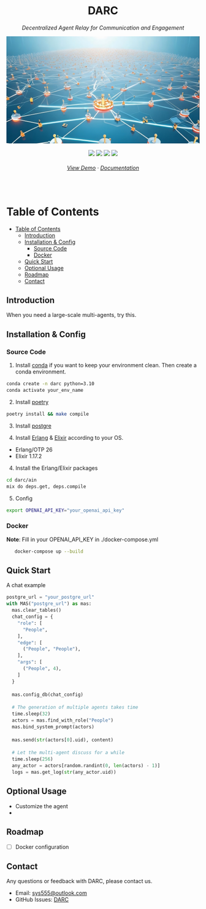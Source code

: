 <div align="center">

  <h1>DARC</h1>
  <i>Decentralized Agent Relay for Communication and Engagement</i>
  
  <p>
    <!-- An awesome README template for your projects!  -->
  </p>
  <img src="assets/logo.png" alt="logo" width="800" height="auto" />
  
<!-- Badges -->
<p>
<img src="https://img.shields.io/badge/python-3.10-yellow"/>
<img src="https://img.shields.io/badge/elixir-1.17.2-purple"/>
<img src="https://img.shields.io/badge/erlang/OTC-16.1-red"/>
  <a href="#">
    <img src="https://img.shields.io/badge/license-undo-white"/>
  </a>
</p>
   
<h6>
    <a href="#">View Demo</a>
  <span> · </span>
    <a href="#">Documentation</a>
</h6>
</div>

<br />

<!-- Table of Contents -->
# Table of Contents

<!-- - [Table of Contents](#table-of-contents)
  - [About the Project](#about-the-project)
    - [Screenshots](#screenshots)
    - [Tech Stack](#tech-stack)
    - [Features](#features)
    - [Color Reference](#color-reference)
    - [Environment Variables](#environment-variables)
  - [Getting Started](#getting-started)
    - [Prerequisites](#prerequisites)
    - [Installation](#installation)
    - [Running Tests](#running-tests)
    - [Run Locally](#run-locally)
    - [Deployment](#deployment)
  - [Usage](#usage)
  - [Roadmap](#roadmap)
  - [Contributing](#contributing)
    - [Code of Conduct](#code-of-conduct)
  - [FAQ](#faq)
  - [License](#license)
  - [Contact](#contact)
  - [Acknowledgements](#acknowledgements) -->
- [Table of Contents](#table-of-contents)
  - [Introduction](#introduction)
  - [Installation \& Config](#installation--config)
    - [Source Code](#source-code)
    - [Docker](#docker)
  - [Quick Start](#quick-start)
  - [Optional Usage](#optional-usage)
  - [Roadmap](#roadmap)
  - [Contact](#contact)

## Introduction
When you need a large-scale multi-agents, try this.

## Installation & Config
### Source Code
1. Install [conda](https://docs.conda.io/en/latest/miniconda.html) if you want to keep your environment clean. 
Then create a conda environment.

```bash
conda create -n darc python=3.10
conda activate your_env_name
```
2. Install [poetry](https://python-poetry.org/docs/#installation)

```bash
poetry install && make compile
```

3. Install [postgre](https://www.postgresql.org/download/)

4. Install [Erlang](https://www.erlang.org/downloads) & [Elixir](https://elixir-lang.org/install.html) according to your OS.

- Erlang/OTP 26
- Elixir 1.17.2

4. Install the Erlang/Elixir packages

```bash
cd darc/ain
mix do deps.get, deps.compile
```

5. Config
```bash
export OPENAI_API_KEY="your_openai_api_key"
```

### Docker
**Note**: Fill in your OPENAI_API_KEY in ./docker-compose.yml
```bash
   docker-compose up --build
```

## Quick Start
A chat example
```python
postgre_url = "your_postgre_url"
with MAS("postgre_url") as mas:
  mas.clear_tables()
  chat_config = {
    "role": [
      "People",
    ],
    "edge": [
      ("People", "People"),
    ],
    "args": [
      ("People", 4),
    ]
  }

  mas.config_db(chat_config)

  # The generation of multiple agents takes time
  time.sleep(32)
  actors = mas.find_with_role("People")
  mas.bind_system_prompt(actors)
  
  mas.send(str(actors[0].uid), content)

  # Let the multi-agent discuss for a while
  time.sleep(256)
  any_actor = actors[random.randint(0, len(actors) - 1)]
  logs = mas.get_log(str(any_actor.uid))
```

## Optional Usage
- Customize the agent
- 

<!-- Color Reference -->
<!-- ### Color Reference

| Color             | Hex                                                                |
| ----------------- | ------------------------------------------------------------------ |
| Primary Color | ![#222831](https://via.placeholder.com/10/222831?text=+) #222831 |
| Secondary Color | ![#393E46](https://via.placeholder.com/10/393E46?text=+) #393E46 |
| Accent Color | ![#00ADB5](https://via.placeholder.com/10/00ADB5?text=+) #00ADB5 |
| Text Color | ![#EEEEEE](https://via.placeholder.com/10/EEEEEE?text=+) #EEEEEE |
 -->

<!-- Roadmap -->
## Roadmap

* [ ] Docker configuration


<!-- Contributing -->
<!-- ## Contributing

<a href="https://github.com/Louis3797/awesome-readme-template/graphs/contributors">
  <img src="https://contrib.rocks/image?repo=Louis3797/awesome-readme-template" />
</a>


Contributions are always welcome!

See `contributing.md` for ways to get started. -->



<!-- License -->
<!-- ## License

Distributed under the no License. See LICENSE.txt for more information. -->


<!-- Contact -->
## Contact
Any questions or feedback with DARC, please contact us.
- Email: sys555@outlook.com
- GitHub Issues: [DARC](https://github.com/sys555/darc/issues)
